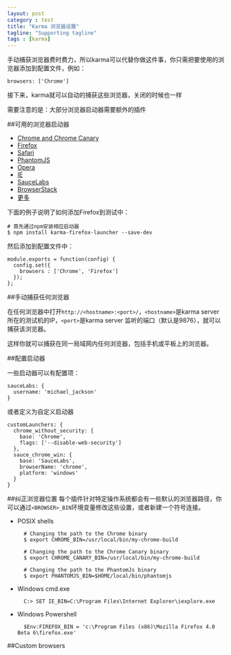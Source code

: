 ```yaml
---
layout: post
category : test
title: "Karma 浏览器设置"
tagline: "Supporting tagline"
tags : [karma]
---
```


手动捕获浏览器费时费力，所以karma可以代替你做这件事，你只需把要使用的浏览器添加到配置文件，例如：

    browsers: ['Chrome']
    
接下来，karma就可以自动的捕获这些浏览器，关闭的时候也一样

需要注意的是：大部分浏览器启动器需要额外的插件

##可用的浏览器启动器

- [Chrome and Chrome Canary](https://github.com/karma-runner/karma-chrome-launcher)
- [Firefox](https://github.com/karma-runner/karma-firefox-launcher)
- [Safari](https://github.com/karma-runner/karma-safari-launcher)
- [PhantomJS](https://github.com/karma-runner/karma-phantomjs-launcher)
- [Opera](https://github.com/karma-runner/karma-opera-launcher)
- [IE](https://github.com/karma-runner/karma-ie-launcher)
- [SauceLabs](https://github.com/karma-runner/karma-sauce-launcher)
- [BrowserStack](https://github.com/karma-runner/karma-browserstack-launcher)
- [更多](https://www.npmjs.org/browse/keyword/karma-launcher)

下面的例子说明了如何添加Firefox到测试中：

    # 首先通过npm安装相应启动器
    $ npm install karma-firefox-launcher --save-dev

然后添加到配置文件中：

    module.exports = function(config) {
      config.set({
        browsers : ['Chrome', 'Firefox']
      });
    };

##手动捕获任何浏览器

在任何浏览器中打开`http://<hostname>:<port>/`，`<hostname>`是karma server所在的测试机的IP，`<port>`是karma server 监听的端口（默认是9876），就可以捕获该浏览器。

这样你就可以捕获在同一局域网内任何浏览器，包括手机或平板上的浏览器。

##配置启动器

一些启动器可以有配置项：

    sauceLabs: {
      username: 'michael_jackson'
    }

或者定义为自定义启动器

    customLaunchers: {
      chrome_without_security: {
        base: 'Chrome',
        flags: ['--disable-web-security']
      },
      sauce_chrome_win: {
        base: 'SauceLabs',
        browserName: 'chrome',
        platform: 'windows'
      }
    }
    
##纠正浏览器位置
每个插件针对特定操作系统都会有一些默认的浏览器路径，你可以通过`<BROWSER>_BIN`环境变量修改这些设置，或者新建一个符号连接。

- POSIX shells

        # Changing the path to the Chrome binary
        $ export CHROME_BIN=/usr/local/bin/my-chrome-build
    
        # Changing the path to the Chrome Canary binary
        $ export CHROME_CANARY_BIN=/usr/local/bin/my-chrome-build
    
        # Changing the path to the PhantomJs binary
        $ export PHANTOMJS_BIN=$HOME/local/bin/phantomjs

- Windows cmd.exe

        C:> SET IE_BIN=C:\Program Files\Internet Explorer\iexplore.exe
        
- Windows Powershell

        $Env:FIREFOX_BIN = 'c:\Program Files (x86)\Mozilla Firefox 4.0 Beta 6\firefox.exe'


##Custom browsers